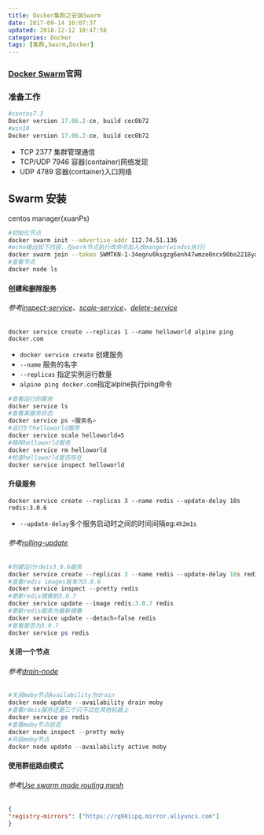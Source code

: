 ```yaml
---
title: Docker集群之安装Swarm
date: 2017-09-14 10:07:37
updated: 2018-12-12 10:47:58categories: Docker
tags: [集群,Swarm,Docker]
---
```

### [Docker Swarm](https://docs.docker.com/engine/swarm/)官网

### 准备工作

```powershell
#centos7.3
Docker version 17.06.2-ce, build cec0b72
#win10
Docker version 17.06.2-ce, build cec0b72
```

* TCP 2377 集群管理通信
* TCP/UDP 7946 容器(container)网络发现
* UDP 4789 容器(container)入口网络

## Swarm 安装

centos manager(xuanPs)

```sh
#初始化节点
docker swarm init --advertise-addr 112.74.51.136
#echo输出如下内容，在work节点执行改命令加入改manger(windos执行)
docker swarm join --token SWMTKN-1-34egnv0ksgzg6enh47wmze0ncx90bo2218yaetm88p6s028i2s-c46n408x51lklv1n3myhmpt1a 112.74.51.136:2377
#查看节点
docker node ls
```

#### 创建和删除服务

###### 参考[inspect-service](https://docs.docker.com/engine/swarm/swarm-tutorial/inspect-service/)、[scale-service](https://docs.docker.com/engine/swarm/swarm-tutorial/scale-service/)、[delete-service](https://docs.docker.com/engine/swarm/swarm-tutorial/delete-service/)

`docker service create --replicas 1 --name helloworld alpine ping docker.com`

* `docker service create` 创建服务
* `--name` 服务的名字
* `--replicas` 指定实例运行数量
* `alpine ping docker.com`指定alpine执行ping命令

```sh
#查看运行的服务
docker service ls
#查看某服务状态
docker service ps <服务名>
#运行5个helloworld服务
docker service scale helloworld=5
#移除helloworld服务
docker service rm helloworld
#检查helloworld是否存在
docker service inspect helloworld
```

#### 升级服务

`docker service create --replicas 3 --name redis --update-delay 10s redis:3.0.6`

* `--update-delay`多个服务启动时之间的时间间隔eg:`4h2m1s`

###### 参考[rolling-update](https://docs.docker.com/engine/swarm/swarm-tutorial/rolling-update/)

```powershell
#创建运行rdeis3.0.6服务
docker service create --replicas 3 --name redis --update-delay 10s redis:3.0.6
#查看redis images版本为3.0.6
docker service inspect --pretty redis
#更新redis镜像到3.0.7
docker service update --image redis:3.0.7 redis
#更新redis服务为最新镜像
docker service update --detach=false redis
#查看是否为3.0.7
docker service ps redis
```

#### 关闭一个节点

###### 参考[drain-node](https://docs.docker.com/engine/swarm/swarm-tutorial/drain-node/)

```powershell
#关闭moby节点Availability为drain
docker node update --availability drain moby
#查看rdeis服务还是三个只不过在其他机器上
docker service ps redis
#查看moby节点状态
docker node inspect --pretty moby
#开启moby节点
docker node update --availability active moby
```

#### 使用群组路由模式

###### 参考[Use swarm mode routing mesh](https://docs.docker.com/engine/swarm/ingress/)

  ```json
{
  "registry-mirrors": ["https://rq98iipq.mirror.aliyuncs.com"]
}
  ```
